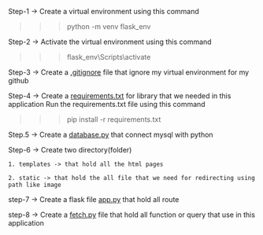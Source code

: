 Step-1 -> Create a virtual environment using this command
>>> python -m venv flask_env

Step-2 -> Activate the virtual environment using this command
>>> flask_env\Scripts\activate

Step-3 -> Create a [.gitignore](.gitignore) file that ignore my virtual environment for my github

Step-4 -> Create a [requirements.txt](requirements.txt) for library that we needed in this application
Run the requirements.txt file using this command
>>> pip install -r requirements.txt

Step.5 -> Create a [database.py](database.py) that connect mysql with python

Step-6 -> Create two directory(folder)

    1. templates -> that hold all the html pages
    
    2. static -> that hold the all file that we need for redirecting using path like image

step-7 -> Create a flask file  [app.py](app.py) that hold all route

step-8 -> Create a [fetch.py](fetch.py) file that hold all function or query that use in this application